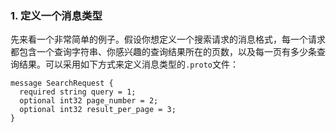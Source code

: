 
### 1. 定义一个消息类型

先来看一个非常简单的例子。假设你想定义一个搜索请求的消息格式，每一个请求都包含一个查询字符串、你感兴趣的查询结果所在的页数，以及每一页有多少条查询结果。可以采用如下方式来定义消息类型的`.proto`文件：
```
message SearchRequest {
  required string query = 1;
  optional int32 page_number = 2;
  optional int32 result_per_page = 3;
}
```
